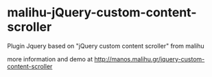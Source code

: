 malihu-jQuery-custom-content-scroller
=====================================

Plugin Jquery based on "jQuery custom content scroller" from malihu

more information and demo at http://manos.malihu.gr/jquery-custom-content-scroller